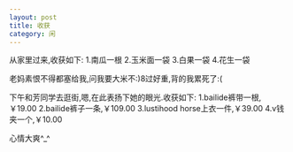 ```yaml
---
layout: post
title: 收获
category: 闲
---
```

从家里过来,收获如下:
1.南瓜一根
2.玉米面一袋
3.白果一袋
4.花生一袋

老妈素恨不得都塞给我,问我要大米不:)8过好重,背的我累死了:(

下午和芳同学去逛街,嗯,在此表扬下她的眼光.收获如下:
1.bailide裤带一根,￥19.00
2.bailide裤子一条,￥109.00
3.lustihood horse上衣一件,￥39.00
4.v钱夹一个,￥10.00

心情大爽^_^
